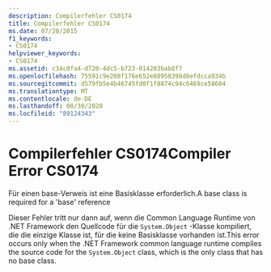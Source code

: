 ```yaml
---
description: Compilerfehler CS0174
title: Compilerfehler CS0174
ms.date: 07/20/2015
f1_keywords:
- CS0174
helpviewer_keywords:
- CS0174
ms.assetid: c34c0fa4-d720-4dc5-b723-014203bab8f7
ms.openlocfilehash: 75591c9e208f176e652e88958398d8efdcca934b
ms.sourcegitcommit: d579fb5e4b46745fd0f1f8874c94c6469ce58604
ms.translationtype: MT
ms.contentlocale: de-DE
ms.lasthandoff: 08/30/2020
ms.locfileid: "89124343"
---
```

# <a name="compiler-error-cs0174"></a><span data-ttu-id="8d4a2-103">Compilerfehler CS0174</span><span class="sxs-lookup"><span data-stu-id="8d4a2-103">Compiler Error CS0174</span></span>
<span data-ttu-id="8d4a2-104">Für einen base-Verweis ist eine Basisklasse erforderlich.</span><span class="sxs-lookup"><span data-stu-id="8d4a2-104">A base class is required for a 'base' reference</span></span>  
  
 <span data-ttu-id="8d4a2-105">Dieser Fehler tritt nur dann auf, wenn die Common Language Runtime von .NET Framework den Quellcode für die `System.Object` -Klasse kompiliert, die die einzige Klasse ist, für die keine Basisklasse vorhanden ist.</span><span class="sxs-lookup"><span data-stu-id="8d4a2-105">This error occurs only when the .NET Framework common language runtime compiles the source code for the `System.Object` class, which is the only class that has no base class.</span></span>
